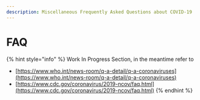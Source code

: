 ```yaml
---
description: Miscellaneous Frequently Asked Questions about COVID-19
---
```


# FAQ

{% hint style="info" %}
Work In Progress Section, in the meantime refer to 

* [https://www.who.int/news-room/q-a-detail/q-a-coronaviruses](https://www.who.int/news-room/q-a-detail/q-a-coronaviruses)
* [https://www.cdc.gov/coronavirus/2019-ncov/faq.html](https://www.cdc.gov/coronavirus/2019-ncov/faq.html)
{% endhint %}

